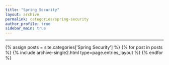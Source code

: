 ```yaml
---
title: "Spring Security"
layout: archive
permalink: categories/spring-security
author_profile: true
sidebar_main: true
---
```


<!-- 공백이 포함되어 있는 카테고리 이름의 경우 site.categories.['a b c'] 이런식으로! -->

***

{% assign posts = site.categories['Spring Security'] %}
{% for post in posts %} {% include archive-single2.html type=page.entries_layout %} {% endfor %}
